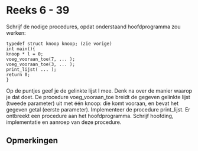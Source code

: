 # Reeks 6 - 39
Schrijf de nodige procedures, opdat onderstaand hoofdprogramma zou werken:

    typedef struct knoop knoop; (zie vorige)
    int main(){
    knoop * l = 0;
    voeg_vooraan_toe(7, ... );
    voeg_vooraan_toe(3, ... );
    print_lijst( ... );
    return 0;
    }

Op de puntjes geef je de gelinkte lijst l mee. Denk na over de manier waarop je dat doet. De procedure voeg_vooraan_toe
breidt de gegeven gelinkte lijst (tweede parameter) uit met één knoop: die komt vooraan, en bevat het gegeven getal
(eerste parameter). Implementeer de procedure print_lijst. Er ontbreekt een procedure aan het hoofdprogramma.
Schrijf hoofding, implementatie en aanroep van deze procedure.

## Opmerkingen
